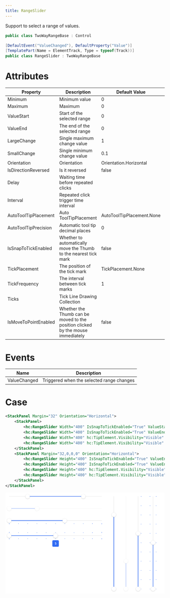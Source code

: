 ```yaml
---
title: RangeSlider
---
```


Support to select a range of values.

```cs
public class TwoWayRangeBase : Control
```

```cs
[DefaultEvent("ValueChanged"), DefaultProperty("Value")]
[TemplatePart(Name = ElementTrack, Type = typeof(Track))]
public class RangeSlider : TwoWayRangeBase
```

# Attributes
|Property|Description|Default Value|Remarks|
|-|-|-|-|
|Minimum|Minimum value|0||
|Maximum|Maximum|0||
|ValueStart|Start of the selected range|0||
|ValueEnd|The end of the selected range|0||
|LargeChange|Single maximum change value|1||
|SmallChange|Single minimum change value|0.1||
|Orientation|Orientation|Orientation.Horizontal||
|IsDirectionReversed|Is it reversed|false||
|Delay|Waiting time before repeated clicks|||
|Interval|Repeated click trigger time interval|||
|AutoToolTipPlacement|Auto ToolTipPlacement|AutoToolTipPlacement.None||
|AutoToolTipPrecision|Automatic tool tip decimal places|0||
|IsSnapToTickEnabled|Whether to automatically move the Thumb to the nearest tick mark|false||
|TickPlacement|The position of the tick mark|TickPlacement.None||
|TickFrequency|The interval between tick marks|1||
|Ticks|Tick Line Drawing Collection|||
|IsMoveToPointEnabled|Whether the Thumb can be moved to the position clicked by the mouse immediately|false|||

# Events
|Name|Description|
|-|-|
| ValueChanged | Triggered when the selected range changes |

# Case

```xml
<StackPanel Margin="32" Orientation="Horizontal">
    <StackPanel>
        <hc:RangeSlider Width="400" IsSnapToTickEnabled="True" ValueStart="2" ValueEnd="8"/>
        <hc:RangeSlider Width="400" IsSnapToTickEnabled="True" ValueEnd="3" Margin="0,32,0,0" IsEnabled="False"/>
        <hc:RangeSlider Width="400" hc:TipElement.Visibility="Visible" hc:TipElement.Placement="Top" IsSnapToTickEnabled="True" Maximum="100" ValueEnd="60" TickFrequency="10" TickPlacement="BottomRight" Margin="0,32,0,0"/>
        <hc:RangeSlider Width="400" hc:TipElement.Visibility="Visible" hc:TipElement.Placement="Bottom" hc:TipElement.StringFormat="#0.00" ValueEnd="5" TickPlacement="Both" Margin="0,32,0,0"/>
    </StackPanel>
    <StackPanel Margin="32,0,0,0" Orientation="Horizontal">
        <hc:RangeSlider Height="400" IsSnapToTickEnabled="True" ValueEnd="8" Orientation="Vertical"/>
        <hc:RangeSlider Height="400" IsSnapToTickEnabled="True" ValueEnd="3" Margin="32,0,0,0" IsEnabled="False" Orientation="Vertical"/>
        <hc:RangeSlider Height="400" hc:TipElement.Visibility="Visible" hc:TipElement.Placement="Left" IsSnapToTickEnabled="True" Maximum="100" ValueEnd="60" TickFrequency="10" TickPlacement="BottomRight" Margin="32,0,0,0" Orientation="Vertical"/>
        <hc:RangeSlider Height="400" hc:TipElement.Visibility="Visible" hc:TipElement.Placement="Right" hc:TipElement.StringFormat="#0.00" ValueEnd="5" TickPlacement="Both" Margin="32,0" Orientation="Vertical"/>
    </StackPanel>
</StackPanel>
```
![RangeSlider](https://raw.githubusercontent.com/HandyOrg/HandyOrgResource/master/HandyControl/Resources/RangeSlider.png)